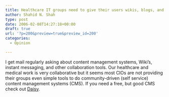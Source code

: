 ```yaml
---
title: Healthcare IT groups need to give their users wikis, blogs, and an easy to use content management system
author: Shahid N. Shah
type: post
date: 2006-02-08T14:27:18+00:00
draft: true
url: '?p=200&preview=true&preview_id=200'
categories:
  - Opinion

---
```

I get mail regularly asking about content management systems, Wiki&#8217;s, instant messaging, and other collaboration tools. Our healthcare and medical work is very collaborative but it seems most CIOs are not providing their groups even simple tools to do community-driven (self service) content management systems (CMS). If you need a free, but good CMS check out [Daisy][1].

 [1]: http://cocoondev.org/daisy/index.html